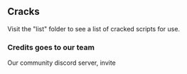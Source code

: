 ## Cracks
Visit the "list" folder to see a list of cracked scripts for use.
<br>

### Credits goes to our team
Our community discord server, invite
